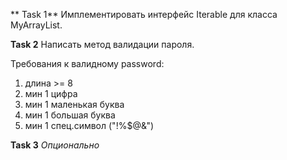
** Task 1**
Имплементировать интерфейс Iterable для класса MyArrayList.

**Task 2**
Написать метод валидации пароля.

Требования к валидному password:
1. длина >= 8
2. мин 1 цифра
3. мин 1 маленькая буква
4. мин 1 большая буква
5. мин 1 спец.символ ("!%$@&")



**Task 3** *Опционально*













